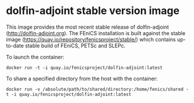 # dolfin-adjoint stable version image

This image provides the most recent stable release of dolfin-adjoint
(<http://dolfin-adjoint.org>). The FEniCS installation is built
against the stable image
(<https://quay.io/repository/fenicsproject/stable/>) which contains
up-to-date stable build of FEniCS, PETSc and SLEPc.

To launch the container:

    docker run -t -i quay.io/fenicsproject/dolfin-adjoint:latest

To share a specified directory from the host with the container:

    docker run -v /absolute/path/to/shared/directory:/home/fenics/shared -t -i quay.io/fenicsproject/dolfin-adjoint:latest

